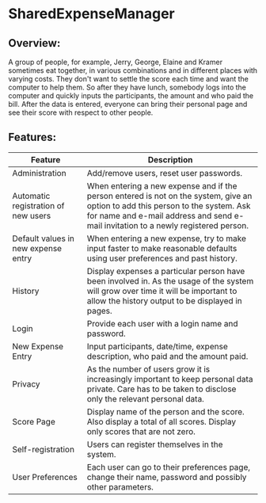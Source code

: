 # SharedExpenseManager

## Overview:

A group of people, for example, Jerry, George, Elaine and Kramer sometimes eat together, in various combinations and in different places with varying costs. They don't want to settle the score each time and want the computer to help them. So after they have lunch, somebody logs into the computer and quickly inputs the participants, the amount and who paid the bill. After the data is entered, everyone can bring their personal page and see their score with respect to other people.

## Features:

| Feature  | Description |
| ------------- | ------------- |
| Administration  | Add/remove users, reset user passwords.  |
| Automatic registration of new users  | When entering a new expense and if the person entered is not on the system, give an option to add this person to the system. Ask for name and e-mail address and send e-mail invitation to a newly registered person.  |
| Default values in new expense entry  | When entering a new expense, try to make input faster to make reasonable defaults using user preferences and past history.  |
| History  | Display expenses a particular person have been involved in. As the usage of the system will grow over time it will be important to allow the history output to be displayed in pages.  |
| Login  | Provide each user with a login name and password.  |
| New Expense Entry  | Input participants, date/time, expense description, who paid and the amount paid.  |
| Privacy  | As the number of users grow it is increasingly important to keep personal data private. Care has to be taken to disclose only the relevant personal data.  |
| Score Page  | Display name of the person and the score. Also display a total of all scores. Display only scores that are not zero.  |
| Self-registration  | Users can register themselves in the system.  |
| User Preferences  | Each user can go to their preferences page, change their name, password and possibly other parameters.  |
